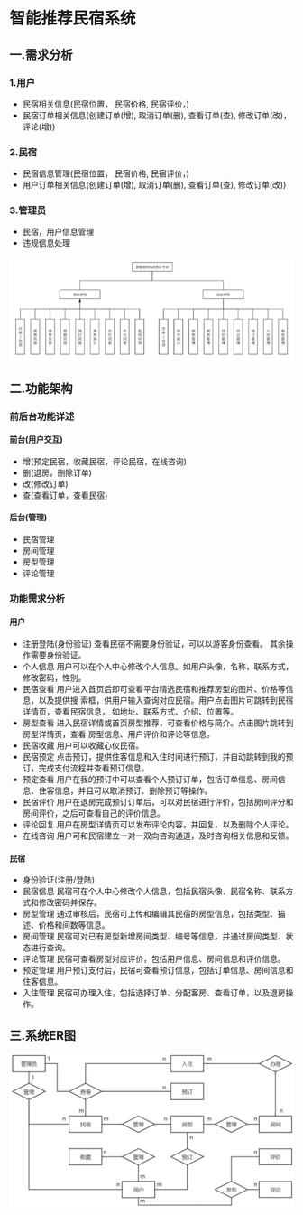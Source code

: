 # 智能推荐民宿系统  

## 一.需求分析

### 1.用户  

- 民宿相关信息(民宿位置， 民宿价格, 民宿评价，)
- 民宿订单相关信息(创建订单(增), 取消订单(删), 查看订单(查), 修改订单(改)， 评论(增))

### 2.民宿

- 民宿信息管理(民宿位置， 民宿价格, 民宿评价，)
- 用户订单相关信息(创建订单(增), 取消订单(删), 查看订单(查), 修改订单(改))

### 3.管理员

- 民宿，用户信息管理
- 违规信息处理

![Image](img/first.jpg)

## 二.功能架构

### 前后台功能详述

#### 前台(用户交互)

- 增(预定民宿，收藏民宿，评论民宿，在线咨询)
- 删(退房，删除订单)
- 改(修改订单)
- 查(查看订单，查看民宿)
  
#### 后台(管理)

- 民宿管理
- 房间管理
- 房型管理
- 评论管理

### 功能需求分析

#### 用户

- 注册登陆(身份验证)
  查看民宿不需要身份验证，可以以游客身份查看。
  其余操作需要身份验证。
- 个人信息
  用户可以在个人中心修改个人信息。如用户头像，名称，联系方式，修改密码，性别。
- 民宿查看
  用户进入首页后即可查看平台精选民宿和推荐房型的图片、价格等信息，以及提供搜
  索框，供用户输入查询对应民宿。用户点击图片可跳转到民宿详情页，查看民宿信息，
  如地址、联系方式、介绍、位置等。
- 房型查看
  进入民宿详情或首页房型推荐，可查看价格与简介。点击图片跳转到房型详情页，查看
  房型信息、用户评价和评论等信息。
- 民宿收藏
  用户可以收藏心仪民宿。
- 民宿预定
  点击预订，提供住客信息和入住时间进行预订，并自动跳转到我的预订，完成支付流程并查看预订信息。
- 预定查看
  用户在我的预订中可以查看个人预订订单，包括订单信息、房间信息、住客信息，并且可以取消预订、删除预订等操作。
- 民宿评价
  用户在退房完成预订订单后，可以对民宿进行评价，包括房间评分和房间评价，之后可查看自己的评价信息。
- 评论回复
  用户在房型详情页可以发布评论内容，并回复，以及删除个人评论。
- 在线咨询
  用户可和民宿建立一对一双向咨询通道，及时咨询相关信息和反馈。

#### 民宿

- 身份验证(注册/登陆)
- 民宿信息
  民宿可在个人中心修改个人信息，包括民宿头像、民宿名称、联系方式和修改密码并保存。
- 房型管理
  通过审核后，民宿可上传和编辑其民宿的房型信息，包括类型、描述、价格和间数等信息。
- 房间管理
  民宿可对已有房型新增房间类型、编号等信息，并通过房间类型、状态进行查询。
- 评论管理
  民宿可查看房型对应评价，包括用户信息、房间信息和评价信息。
- 预定管理
  用户预订支付后，民宿可查看预订信息，包括订单信息、房间信息和住客信息。
- 入住管理
  民宿可办理入住，包括选择订单、分配客房、查看订单，以及退房操作。

## 三.系统ER图

![Image](img/second.jpg)